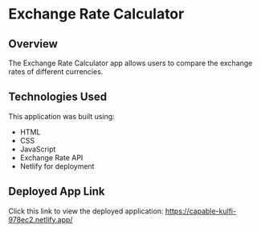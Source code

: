 # Exchange Rate Calculator

## Overview

The Exchange Rate Calculator app allows users to compare the exchange rates of different currencies. 

## Technologies Used

This application was built using:
* HTML
* CSS
* JavaScript
* Exchange Rate API
* Netlify for deployment

## Deployed App Link

Click this link to view the deployed application: https://capable-kulfi-978ec2.netlify.app/
